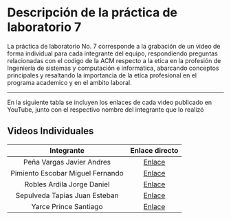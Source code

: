# Descripción de la práctica de laboratorio 7
La práctica de laboratorio No. 7 corresponde a la grabación de un video de forma individual para cada integrante del equipo, respondiendo preguntas relacionadas con el codigo de la ACM respecto a la etica en la profesión de Ingeniería de sistemas y computación e informatica, abarcando conceptos principales y resaltando la importancia de la etica profesional en el programa academico y en el ambito laboral.

***

En la siguiente tabla se incluyen los enlaces de cada video publicado en YouTube, junto con el respectivo nombre del integrante que lo realizó

## Videos Individuales

|Integrante|Enlace directo|
|:-:|:-:|
|Peña Vargas Javier Andres|[Enlace](https://youtu.be/TnH1TnZsvFE)|
|Pimiento Escobar Miguel Fernando|[Enlace](https://youtu.be/FY75jAO2H4o)|
|Robles Ardila Jorge Daniel|[Enlace](https://youtu.be/wA8ENsT0OAM)|
|Sepulveda Tapias Juan Esteban|[Enlace](https://youtu.be/AZEDbzV2zAs?si=ApHT_4LQC2c-bCMK)|
|Yarce Prince Santiago|[Enlace]()|
